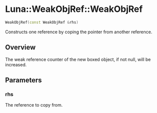 # Luna::WeakObjRef::WeakObjRef

```c++
WeakObjRef(const WeakObjRef &rhs)
```

Constructs one reference by coping the pointer from another reference. 

## Overview
The weak reference counter of the new boxed object, if not null, will be increased. 

## Parameters
### rhs
The reference to copy from. 

